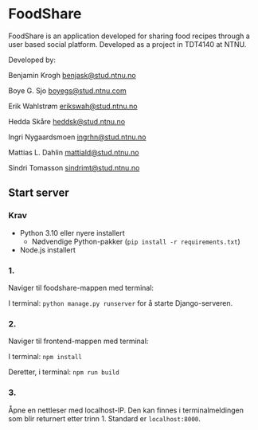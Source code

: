 # FoodShare

FoodShare is an application developed for sharing food recipes through a user based social platform. Developed as a project in TDT4140 at NTNU.  

Developed by:

Benjamin Krogh benjask@stud.ntnu.no

Boye G. Sjo boyegs@stud.ntnu.com

Erik Wahlstrøm erikswah@stud.ntnu.no

Hedda Skåre heddsk@stud.ntnu.no

Ingri Nygaardsmoen ingrhn@stud.ntnu.no

Mattias L. Dahlin mattiald@stud.ntnu.no

Sindri Tomasson sindrimt@stud.ntnu.no









## Start server

### Krav

- Python 3.10 eller nyere installert
  - Nødvendige Python-pakker (`pip install -r requirements.txt`)
- Node.js installert

### 1.

Naviger til foodshare-mappen med terminal:

I terminal: `python manage.py runserver` for å starte Django-serveren.

### 2.

Naviger til frontend-mappen med terminal:

I terminal: `npm install`

Deretter, i terminal: `npm run build`

### 3.

Åpne en nettleser med localhost-IP. Den kan finnes i terminalmeldingen som blir returnert etter trinn 1. Standard er `localhost:8000`.
